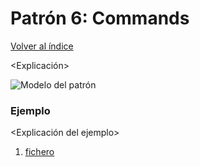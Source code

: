 # Patrón 6: Commands

[Volver al índice](https://github.com/Elolawyn/RubyDesignPatterns#index)

<Explicación>

![Modelo del patrón](https://github.com/Elolawyn/RubyDesignPatterns/blob/master/Commands/<image>)

### Ejemplo

<Explicación del ejemplo>

1. [fichero](https://github.com/Elolawyn/RubyDesignPatterns/blob/master/Commands/<fichero>)

